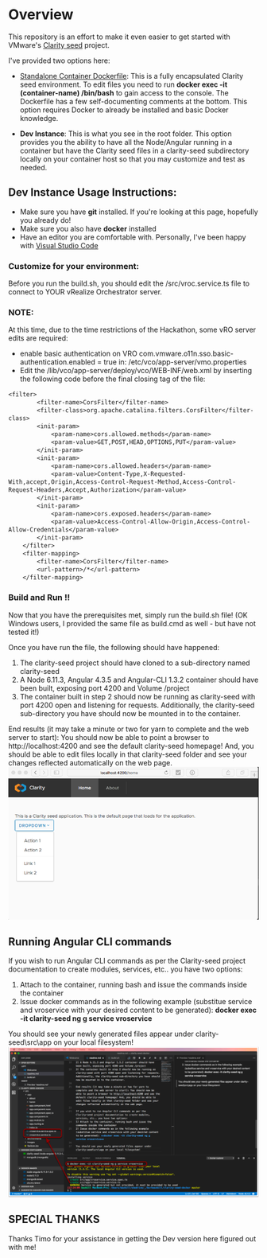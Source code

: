 # Overview
This repository is an effort to make it even easier to get started with VMware's [Clarity seed](https://github.com/vmware/clarity-seed) project.

I've provided two options here:
- [Standalone Container Dockerfile](./Clarity-Seed-Container/Dockerfile): This is a fully encapsulated Clarity seed environment. To edit files you need to run **docker exec -it (container-name) /bin/bash** to gain access to the console. The Dockerfile has a few self-documenting comments at the bottom. This option requires Docker to already be installed and basic Docker knowledge.

- **Dev Instance**: This is what you see in the root folder. This option provides you the ability to have all the Node/Angular running in a container but have the Clarity seed files in a clarity-seed subdirectory locally on your container host so that you may customize and test as needed.

## Dev Instance Usage Instructions:
- Make sure you have **git** installed. If you're looking at this page, hopefully you already do!
- Make sure you also have **docker** installed
- Have an editor you are comfortable with. Personally, I've been happy with [Visual Studio Code](https://code.visualstudio.com/) 

### Customize for your environment:
Before you run the build.sh, you should edit the /src/vroc.service.ts file to connect to YOUR vRealize Orchestrator server.

### NOTE:
At this time, due to the time restrictions of the Hackathon, some vRO server edits are required:
- enable basic authentication on VRO
  com.vmware.o11n.sso.basic-authentication.enabled = true
in: /etc/vco/app-server/vmo.properties
- Edit the /lib/vco/app-server/deploy/vco/WEB-INF/web.xml by inserting the following code before the final closing tag of the file:
```
<filter>
        <filter-name>CorsFilter</filter-name>
        <filter-class>org.apache.catalina.filters.CorsFilter</filter-class>
        <init-param>
            <param-name>cors.allowed.methods</param-name>
            <param-value>GET,POST,HEAD,OPTIONS,PUT</param-value>
        </init-param>
        <init-param>
            <param-name>cors.allowed.headers</param-name>
            <param-value>Content-Type,X-Requested-With,accept,Origin,Access-Control-Request-Method,Access-Control-Request-Headers,Accept,Authorization</param-value>
        </init-param>
        <init-param>
            <param-name>cors.exposed.headers</param-name>
            <param-value>Access-Control-Allow-Origin,Access-Control-Allow-Credentials</param-value>
        </init-param>
    </filter>
    <filter-mapping>
        <filter-name>CorsFilter</filter-name>
        <url-pattern>/*</url-pattern>
    </filter-mapping>
```

### Build and Run !!
Now that you have the prerequisites met, simply run the build.sh file! (OK Windows users, I provided the same file as build.cmd as well - but have not tested it!)

Once you have run the file, the following should have happened:
1) The clarity-seed project should have cloned to a sub-directory named clarity-seed
2) A Node 6.11.3, Angular 4.3.5 and Angular-CLI 1.3.2 container should have been built, exposing port 4200 and Volume /project
3) The container built in step 2 should now be running as clarity-seed with port 4200 open and listening for requests. Additionally, the clarity-seed sub-directory you have should now be mounted in to the container.

End results (it may take a minute or two for yarn to complete and the web server to start): You should now be able to point a browser to http://localhost:4200 and see the default clarity-seed homepage! And, you should be able to edit files locally in that clarity-seed folder and see your changes reflected automatically on the web page.
![Clarity seed running on port 4200](./screenshots/clarity-seed-running.png)
## Running Angular CLI commands
If you wish to run Angular CLI commands as per the Clarity-seed project documentation to create modules, services, etc.. you have two options:
1) Attach to the container, running bash and issue the commands inside the container
2) Issue docker commands as in the following example (substitue service and vroservice with your desired content to be generated): **docker exec -it clarity-seed ng g service vroservice**

You should see your newly generated files appear under clarity-seed\src\app on your local filesystem!
![ng command to build service](./screenshots/ng-command.png)

## SPECIAL THANKS
Thanks Timo for your assistance in getting the Dev version here figured out with me!